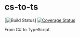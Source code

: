 # cs-to-ts

[![Build Status](https://travis-ci.org/DogusTeknoloji/cs-to-ts.svg?branch=master)]
[![Coverage Status](https://coveralls.io/repos/github/DogusTeknoloji/cs-to-ts/badge.svg?branch=master)](https://coveralls.io/github/DogusTeknoloji/cs-to-ts?branch=master)

From C# to TypeScript.
